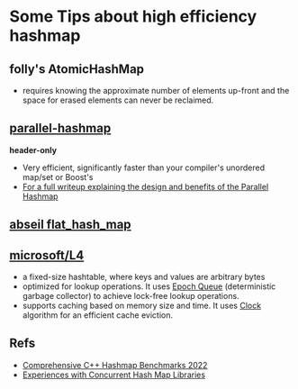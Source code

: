 # Some Tips about high efficiency hashmap


## folly's AtomicHashMap 

* requires knowing the approximate number of elements up-front and the space for erased elements can never be reclaimed. 

## [parallel-hashmap](https://github.com/greg7mdp/parallel-hashmap)

**header-only**

* Very efficient, significantly faster than your compiler's unordered map/set or Boost's
* [For a full writeup explaining the design and benefits of the Parallel Hashmap](https://greg7mdp.github.io/parallel-hashmap/)

## [abseil flat_hash_map](https://abseil.io/docs/cpp/guides/container)

## [microsoft/L4](https://github.com/microsoft/L4)

* a fixed-size hashtable, where keys and values are arbitrary bytes
* optimized for lookup operations. It uses [Epoch Queue](https://github.com/Microsoft/L4/wiki/Epoch-Queue) (deterministic garbage collector) to achieve lock-free lookup operations.
* supports caching based on memory size and time. It uses [Clock](https://en.wikipedia.org/wiki/Page_replacement_algorithm#Clock) algorithm for an efficient cache eviction.

## Refs

- [Comprehensive C++ Hashmap Benchmarks 2022](https://martin.ankerl.com/2022/08/27/hashmap-bench-01/)
- [Experiences with Concurrent Hash Map Libraries](https://www.reddit.com/r/cpp/comments/mzxjwk/experiences_with_concurrent_hash_map_libraries/)